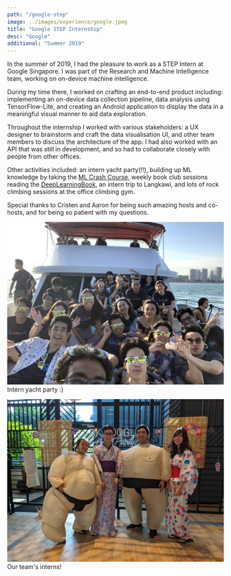 ```yaml
---
path: "/google-step"
image: ../images/experience/google.jpeg
title: "Google STEP Internship"
desc: "Google"
additional: "Summer 2019"
---
```


In the summer of 2019, I had the pleasure to work as a STEP Intern at Google Singapore. I was part of the Research and Machine Intelligence team, working on on-device machine intelligence.

During my time there, I worked on crafting an end-to-end product including: implementing an on-device data collection pipeline, data analysis using TensorFlow-Lite, and creating an Android application to display the data in a meaningful visual manner to aid data exploration.

Throughout the internship I worked with various stakeholders: a UX designer to brainstorm and craft the data visualisation UI, and other team members to discuss the architecture of the app. I had also worked with an API that was still in development, and so had to collaborate closely with people from other offices.

Other activities included: an intern yacht party(!!), building up ML knowledge by taking the [ML Crash Course](https://developers.google.com/machine-learning/crash-course/ml-intro), weekly book club sessions reading the [DeepLearningBook](https://www.deeplearningbook.org/), an intern trip to Langkawi, and lots of rock climbing sessions at the office climbing gym.

Special thanks to Cristen and Aaron for being such amazing hosts and co-hosts, and for being so patient with my questions.

![Intern yacht party](../images/experience/google-intern-cruise.jpg)
Intern yacht party :)

![Intern team](../images/experience/google-interns.jpg)
Our team's interns!
